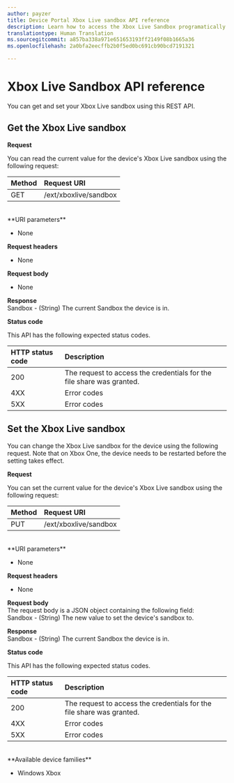 ```yaml
---
author: payzer
title: Device Portal Xbox Live sandbox API reference
description: Learn how to access the Xbox Live Sandbox programatically.
translationtype: Human Translation
ms.sourcegitcommit: a857ba338a971e651653193ff2149f08b1665a36
ms.openlocfilehash: 2a0bfa2eecffb2b0f5ed0bc691cb90bcd7191321

---
```


# Xbox Live Sandbox API reference   
You can get and set your Xbox Live sandbox using this REST API.

## Get the Xbox Live sandbox

**Request**

You can read the current value for the device's Xbox Live sandbox using the following request:

Method      | Request URI
:------     | :-----
GET | /ext/xboxlive/sandbox
<br />
**URI parameters**

- None

**Request headers**

- None

**Request body**

- None

**Response**   
Sandbox - (String) The current Sandbox the device is in.   

**Status code**

This API has the following expected status codes.

HTTP status code      | Description
:------     | :-----
200 | The request to access the credentials for the file share was granted.
4XX | Error codes
5XX | Error codes

## Set the Xbox Live sandbox
You can change the Xbox Live sandbox for the device using the following request. Note that on Xbox One, the device needs to be restarted before the setting takes effect.

**Request**

You can set the current value for the device's Xbox Live sandbox using the following request:

Method      | Request URI
:------     | :-----
PUT | /ext/xboxlive/sandbox
<br />
**URI parameters**

- None

**Request headers**

- None

**Request body**   
The request body is a JSON object containing the following field:   
Sandbox - (String) The new value to set the device's sandbox to.

**Response**   
Sandbox - (String) The current Sandbox the device is in.   

**Status code**

This API has the following expected status codes.

HTTP status code      | Description
:------     | :-----
200 | The request to access the credentials for the file share was granted.
4XX | Error codes
5XX | Error codes

<br />
**Available device families**

* Windows Xbox




<!--HONumber=Aug16_HO3-->



